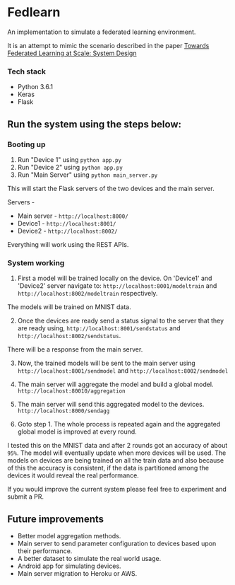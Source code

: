 # Fedlearn

An implementation to simulate a federated learning environment.

It is an attempt to mimic the scenario described in the paper [Towards Federated Learning at Scale: System Design](https://arxiv.org/pdf/1902.01046)

### Tech stack
* Python 3.6.1
* Keras
* Flask


## Run the system using the steps below:
### Booting up
1. Run "Device 1" using `python app.py`
2. Run "Device 2" using `python app.py`
3. Run "Main Server" using `python main_server.py`

This will start the Flask servers of the two devices and the main server.

Servers - 
* Main server - `http://localhost:8000/`
* Device1 - `http://localhost:8001/`
* Device2 - `http://localhost:8002/`

Everything will work using the REST APIs. 

### System working
1. First a model will be trained locally on the device.
On 'Device1' and 'Device2' server navigate to: `http://localhost:8001/modeltrain` and `http://localhost:8002/modeltrain` respectively.

The models will be trained on MNIST data.

2. Once the devices are ready send a status signal to the server that they are ready using, `http://localhost:8001/sendstatus` and `http://localhost:8002/sendstatus`.

There will be a response from the main server.

3. Now, the trained models will be sent to the main server using `http://localhost:8001/sendmodel` and `http://localhost:8002/sendmodel`

4. The main server will aggregate the model and build a global model. ` http://localhost:80010/aggregation`

5. The main server will send this aggregated model to the devices.
`http://localhost:8000/sendagg`

6. Goto step 1. The whole process is repeated again and the aggregated global model is improved at every round.

I tested this on the MNIST data and after 2 rounds got an accuracy of about `95%`. The model will eventually update when more devices will be used. The models on devices are being trained on all the train data and also because of this the accuracy is consistent, if the data is partitioned among the devices it would reveal the real performance.

If you would improve the current system please feel free to experiment and submit a PR.

## Future improvements
* Better model aggregation methods.
* Main server to send parameter configuration to devices based upon their performance.
* A better dataset to simulate the real world usage.
* Android app for simulating devices.
* Main server migration to Heroku or AWS.



